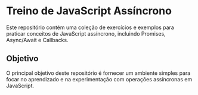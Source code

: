 # Treino de JavaScript Assíncrono

Este repositório contém uma coleção de exercícios e exemplos para praticar conceitos de JavaScript assíncrono, incluindo Promises, Async/Await e Callbacks.

## Objetivo

O principal objetivo deste repositório é fornecer um ambiente simples para focar no aprendizado e na experimentação com operações assíncronas em JavaScript.
